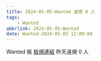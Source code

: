 ```yaml
---
title: 2024-05-05-Wanted 違規 0 人
tags:
    - Wanted
abbrlink: 2024-05-05-Wanted
date: Wanted-2024-05-05 12:00:00
---
```

Wanted 板 [板規連結](https://www.ptt.cc/bbs/Wanted/M.1608829773.A.D3B.html)
昨天違規 0 人
